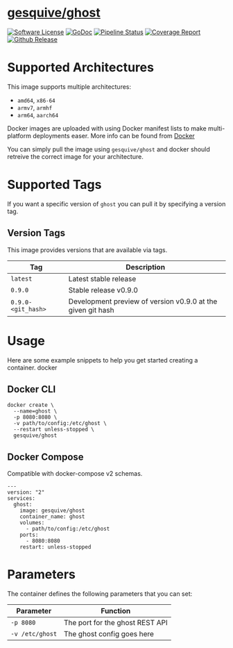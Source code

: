 # [gesquive/ghost](https://github.com/gesquive/ghost)
[![Software License](https://img.shields.io/badge/License-MIT-orange.svg?style=flat-square)](https://github.com/gesquive/ghost/blob/master/LICENSE)
[![GoDoc](https://img.shields.io/badge/godoc-reference-blue.svg?style=flat-square)](https://godoc.org/github.com/gesquive/ghost)
[![Pipeline Status](https://img.shields.io/gitlab/pipeline/gesquive/ghost?style=flat-square)](https://gitlab.com/gesquive/ghost/pipelines)
[![Coverage Report](https://gitlab.com/gesquive/ghost/badges/master/coverage.svg?style=flat-square)](https://gesquive.gitlab.io/ghost/coverage.html)
[![Github Release](https://img.shields.io/github/v/tag/gesquive/ghost?style=flat-square)](https://github.com/gesquive/ghost)

# Supported Architectures

This image supports multiple architectures:

- `amd64`, `x86-64`
- `armv7`, `armhf`
- `arm64`, `aarch64`

Docker images are uploaded with using Docker manifest lists to make multi-platform deployments easer. More info can be found from [Docker](https://github.com/docker/distribution/blob/master/docs/spec/manifest-v2-2.md#manifest-list)

You can simply pull the image using `gesquive/ghost` and docker should retreive the correct image for your architecture.

# Supported Tags
If you want a specific version of `ghost` you can pull it by specifying a version tag.

## Version Tags
This image provides versions that are available via tags. 

| Tag    | Description |
| ------ | ----------- |
| `latest` | Latest stable release |
| `0.9.0`  | Stable release v0.9.0 |
| `0.9.0-<git_hash>` | Development preview of version v0.9.0 at the given git hash |

# Usage

Here are some example snippets to help you get started creating a container.
docker

## Docker CLI

```shell
docker create \
  --name=ghost \
  -p 8080:8080 \
  -v path/to/config:/etc/ghost \
  --restart unless-stopped \
  gesquive/ghost
```

## Docker Compose
Compatible with docker-compose v2 schemas.

```docker
---
version: "2"
services:
  ghost:
    image: gesquive/ghost
    container_name: ghost
    volumes:
      - path/to/config:/etc/ghost
    ports:
      - 8080:8080
    restart: unless-stopped
```
# Parameters
The container defines the following parameters that you can set:

| Parameter | Function |
| --------- | -------- |
| `-p 8080`        | The port for the ghost REST API |
| `-v /etc/ghost`  | The ghost config goes here |
